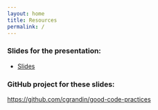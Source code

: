 ```yaml
---
layout: home
title: Resources
permalink: /
---
```


### Slides for the presentation:

- [Slides](https://cgrandin.github.io/good-code-practices/presentation/Good-code-practice.html)

### GitHub project for these slides:

<https://github.com/cgrandin/good-code-practices>
